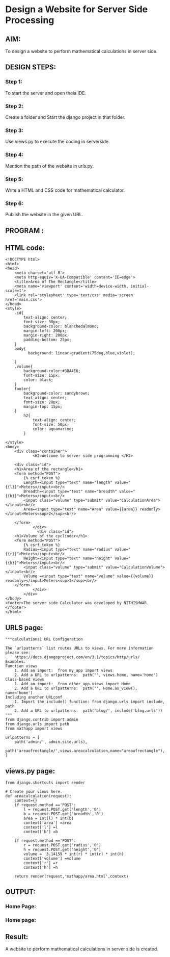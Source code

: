 # Design a Website for Server Side Processing

## AIM:
To design a website to perform mathematical calculations in server side.

## DESIGN STEPS:

### Step 1:
To start the server and open theia IDE. 

### Step 2:
Create a folder and Start the django project in that folder.
### Step 3:
Use views.py to execute the coding in serverside.

### Step 4:

Mention the path of the website in urls.py.

### Step 5:
Write a HTML and CSS code for mathematical calculator.


### Step 6:

Publish the website in the given URL.

## PROGRAM :
## HTML code:
```
<!DOCTYPE html>
<html>
<head>
    <meta charset='utf-8'>
    <meta http-equiv='X-UA-Compatible' content='IE=edge'>
    <title>Area of The Rectangle</title>
    <meta name='viewport' content='width=device-width, initial-scale=1'>
    <link rel='stylesheet' type='text/css' media='screen' href='main.css'>
</head>
<style>
    .id{
        text-align: center;
        font-size: 30px;
        background-color: blanchedalmond;
        margin-left: 200px;
        margin-right: 200px;
        padding-bottom: 25px;
    }
    body{
          background: linear-gradient(75deg,blue,violet);

    }
    .volume{
        background-color:#3DA4E6;
        font-size: 15px;
        color: black;
    }
    footer{
        background-color: sandybrown;
        text-align: center;
        font-size: 20px;
        margin-top: 15px;  
    }
        h2{
            text-align: center;
            font-size: 50px;
            color: aquamarine;
        }
  
</style>
<body>
    <div class="container">
            <H2>Welcome to server side programming </H2>

    <div class="id">
    <h1>Area of the rectangle</h1>
    <form method="POST">
        {% csrf_token %}
        Length=<input type="text" name="length" value="{{l}}">Meters</input><br/>
        Breadth=<input type="text" name="breadth" value="{{b}}">Meters</input><br/>
        <input class="volume" type="submit" value="CalculationArea"></input><br/>
        Area=<input type="text" name="Area" value={{area}} readonly></input>Meters<sup>2</sup><br/>

    </form>
            </div>
              <div class="id">
    <h1>Volume of the cyclinder</h1>
    <form method="POST">
        {% csrf_token %}
        Radius=<input type="text" name="radius" value="{{r}}">Meters</input><br/>
        Height=<input type="text" name="height" value="{{h}}">Meters</input><br/>
        <input class="volume" type="submit" value="CalculationVolume"></input><br/>
        Volume =<input type="text" name="volume" value={{volume}} readonly></input>Meters<sup>3</sup><br/>
    </form>
            </div>
        </div>
</body>
<footer>The server side Calculator was developed by NITHISHWAR.</footer>
</html>
```
## URLS page:
```
"""calculations1 URL Configuration

The `urlpatterns` list routes URLs to views. For more information please see:
    https://docs.djangoproject.com/en/3.1/topics/http/urls/
Examples:
Function views
    1. Add an import:  from my_app import views
    2. Add a URL to urlpatterns:  path('', views.home, name='home')
Class-based views
    1. Add an import:  from other_app.views import Home
    2. Add a URL to urlpatterns:  path('', Home.as_view(), name='home')
Including another URLconf
    1. Import the include() function: from django.urls import include, path
    2. Add a URL to urlpatterns:  path('blog/', include('blog.urls'))
"""
from django.contrib import admin
from django.urls import path
from mathapp import views

urlpatterns = [
    path('admin/', admin.site.urls),
    path('areaofrectangle/',views.areacalculation,name="areaofrectangle"),
]
```
## views.py page:
```
from django.shortcuts import render

# Create your views here.
def areacalculation(request):
    context={}
    if request.method =='POST':
        l = request.POST.get('length','0')
        b = request.POST.get('breadth','0')
        area = int(l) * int(b)
        context['area'] =area
        context['l'] =l
        context['b'] =b

    if request.method =='POST':
        r = request.POST.get('radius','0')
        h = request.POST.get('height','0')
        volume =  3.14159 * int(r) * int(r) * int(h)
        context['volume'] =volume
        context['r'] =r
        context['h'] =h

    return render(request,'mathapp/area.html',context)

```

## OUTPUT:

### Home Page:

### Home page:


## Result:
A website to perform mathematical calculations in server side is created.



